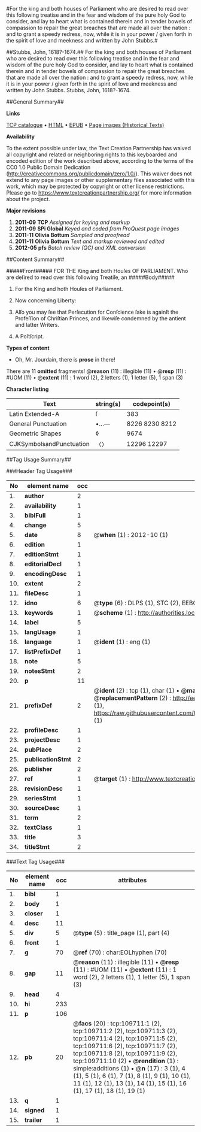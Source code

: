 #For the king and both houses of Parliament who are desired to read over this following treatise and in the fear and wisdom of the pure holy God to consider, and lay to heart what is contained therein and in tender bowels of compassion to repair the great breaches that are made all over the nation : and to grant a speedy redress, now, while it is in your power / given forth in the spirit of love and meekness and written by John Stubbs.#

##Stubbs, John, 1618?-1674.##
For the king and both houses of Parliament who are desired to read over this following treatise and in the fear and wisdom of the pure holy God to consider, and lay to heart what is contained therein and in tender bowels of compassion to repair the great breaches that are made all over the nation : and to grant a speedy redress, now, while it is in your power / given forth in the spirit of love and meekness and written by John Stubbs.
Stubbs, John, 1618?-1674.

##General Summary##

**Links**

[TCP catalogue](http://www.ota.ox.ac.uk/tcp/)  • 
[HTML](http://tei.it.ox.ac.uk/tcp/Texts-HTML/free/A61/A61898.html)  • 
[EPUB](http://tei.it.ox.ac.uk/tcp/Texts-EPUB/free/A61/A61898.epub) • 
[Page images (Historical Texts)](https://historicaltexts.jisc.ac.uk/eebo-24565616e)

**Availability**

To the extent possible under law, the Text Creation Partnership has waived all copyright and related or neighboring rights to this keyboarded and encoded edition of the work described above, according to the terms of the CC0 1.0 Public Domain Dedication (http://creativecommons.org/publicdomain/zero/1.0/). This waiver does not extend to any page images or other supplementary files associated with this work, which may be protected by copyright or other license restrictions. Please go to https://www.textcreationpartnership.org/ for more information about the project.

**Major revisions**

1. __2011-09__ __TCP__ *Assigned for keying and markup*
1. __2011-09__ __SPi Global__ *Keyed and coded from ProQuest page images*
1. __2011-11__ __Olivia Bottum__ *Sampled and proofread*
1. __2011-11__ __Olivia Bottum__ *Text and markup reviewed and edited*
1. __2012-05__ __pfs__ *Batch review (QC) and XML conversion*

##Content Summary##

#####Front#####
FOR THE King and both Houſes OF PARLIAMENT. Who are deſired to read over this following Treatiſe, an
#####Body#####

1. For the King and hoth Houſes of Parliament.

1. Now concerning Liberty:

1. Alſo you may ſee that Perſecution for Conſcience ſake is againſt the Profeſſion of Chriſtian Princes, and likewiſe condemned by the antient and latter Writers.

1. A Poſtſcript.

**Types of content**

  * Oh, Mr. Jourdain, there is **prose** in there!

There are 11 **omitted** fragments! 
 @__reason__ (11) : illegible (11)  •  @__resp__ (11) : #UOM (11)  •  @__extent__ (11) : 1 word (2), 2 letters (1), 1 letter (5), 1 span (3)

**Character listing**


|Text|string(s)|codepoint(s)|
|---|---|---|
|Latin Extended-A|ſ|383|
|General Punctuation|•…—|8226 8230 8212|
|Geometric Shapes|◊|9674|
|CJKSymbolsandPunctuation|〈〉|12296 12297|

##Tag Usage Summary##

###Header Tag Usage###

|No|element name|occ|attributes|
|---|---|---|---|
|1.|__author__|2||
|2.|__availability__|1||
|3.|__biblFull__|1||
|4.|__change__|5||
|5.|__date__|8| @__when__ (1) : 2012-10 (1)|
|6.|__edition__|1||
|7.|__editionStmt__|1||
|8.|__editorialDecl__|1||
|9.|__encodingDesc__|1||
|10.|__extent__|2||
|11.|__fileDesc__|1||
|12.|__idno__|6| @__type__ (6) : DLPS (1), STC (2), EEBO-CITATION (1), OCLC (1), VID (1)|
|13.|__keywords__|1| @__scheme__ (1) : http://authorities.loc.gov/ (1)|
|14.|__label__|5||
|15.|__langUsage__|1||
|16.|__language__|1| @__ident__ (1) : eng (1)|
|17.|__listPrefixDef__|1||
|18.|__note__|5||
|19.|__notesStmt__|2||
|20.|__p__|11||
|21.|__prefixDef__|2| @__ident__ (2) : tcp (1), char (1)  •  @__matchPattern__ (2) : ([0-9\-]+):([0-9IVX]+) (1), (.+) (1)  •  @__replacementPattern__ (2) : http://eebo.chadwyck.com/downloadtiff?vid=$1&page=$2 (1), https://raw.githubusercontent.com/textcreationpartnership/Texts/master/tcpchars.xml#$1 (1)|
|22.|__profileDesc__|1||
|23.|__projectDesc__|1||
|24.|__pubPlace__|2||
|25.|__publicationStmt__|2||
|26.|__publisher__|2||
|27.|__ref__|1| @__target__ (1) : http://www.textcreationpartnership.org/docs/. (1)|
|28.|__revisionDesc__|1||
|29.|__seriesStmt__|1||
|30.|__sourceDesc__|1||
|31.|__term__|2||
|32.|__textClass__|1||
|33.|__title__|3||
|34.|__titleStmt__|2||


###Text Tag Usage###

|No|element name|occ|attributes|
|---|---|---|---|
|1.|__bibl__|1||
|2.|__body__|1||
|3.|__closer__|1||
|4.|__desc__|11||
|5.|__div__|5| @__type__ (5) : title_page (1), part (4)|
|6.|__front__|1||
|7.|__g__|70| @__ref__ (70) : char:EOLhyphen (70)|
|8.|__gap__|11| @__reason__ (11) : illegible (11)  •  @__resp__ (11) : #UOM (11)  •  @__extent__ (11) : 1 word (2), 2 letters (1), 1 letter (5), 1 span (3)|
|9.|__head__|4||
|10.|__hi__|233||
|11.|__p__|106||
|12.|__pb__|20| @__facs__ (20) : tcp:109711:1 (2), tcp:109711:2 (2), tcp:109711:3 (2), tcp:109711:4 (2), tcp:109711:5 (2), tcp:109711:6 (2), tcp:109711:7 (2), tcp:109711:8 (2), tcp:109711:9 (2), tcp:109711:10 (2)  •  @__rendition__ (1) : simple:additions (1)  •  @__n__ (17) : 3 (1), 4 (1), 5 (1), 6 (1), 7 (1), 8 (1), 9 (1), 10 (1), 11 (1), 12 (1), 13 (1), 14 (1), 15 (1), 16 (1), 17 (1), 18 (1), 19 (1)|
|13.|__q__|1||
|14.|__signed__|1||
|15.|__trailer__|1||
